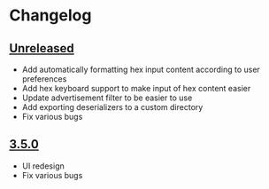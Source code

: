 # Changelog

## [Unreleased]
- Add automatically formatting hex input content according to user preferences
- Add hex keyboard support to make input of hex content easier
- Update advertisement filter to be easier to use
- Add exporting deserializers to a custom directory
- Fix various bugs

## [3.5.0]
- UI redesign
- Fix various bugs


[Unreleased]: https://github.com/aconno/BleSniffer/compare/master...develop
[3.5.0]: https://github.com/aconno/BleSniffer/releases/tag/v3.5.0

